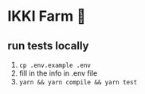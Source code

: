 # IKKI Farm 💎

## run tests locally
1. `cp .env.example .env`
2. fill in the info in .env file
3. `yarn && yarn compile && yarn test`

